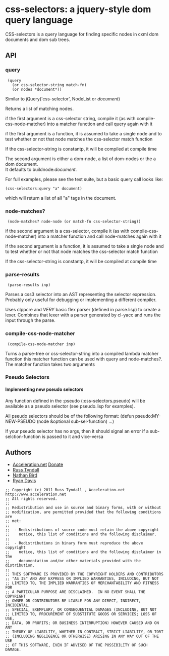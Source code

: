 # css-selectors: a jquery-style dom query language

CSS-selectors is a query language for finding specific nodes in cxml
dom documents and dom sub trees.

## API

### query

```
 (query 
   (or css-selector-string match-fn)
   (or nodes *document*))
```

Similar to jQuery('css-selector', NodeList or *document*)

Returns a list of matching nodes. 

if the first argument is a css-selector string, compile it (as with compile-css-node-matcher)
into a matcher function and call query again with it

if the first argument is a function, it is assumed to take a single node
and to test whether or not that node matches the css-selector match function

If the css-selector-string is constantp, it will be compiled at compile time

The second argument is either a dom-node, a list of dom-nodes or the a dom document.  
It defaults to buildnode:*document*.

For full examples, please see the test suite, but a basic query call looks like:
```
(css-selectors:query "a" document) 
```
which will return a list of all "a" tags in the document.

### node-matches?

```
 (node-matches? node-node (or match-fn css-selector-string))
```

if the second argument is a css-selector, compile it (as with compile-css-node-matcher)
into a matcher function and call node-matches again with it

if the second argument is a function, it is assumed to take a single node
and to test whether or not that node matches the css-selector match function

If the css-selector-string is constantp, it will be compiled at compile time

### parse-results

```
 (parse-results inp)
```

Parses a css3 selector into an AST representing the selector expression.
Probably only useful for debugging or implementing a different compiler.  

Uses clppcre and *VERY* basic flex parser (defined in parse.lisp) to
create a lexer.  Combines that lexer with a parser generated by
cl-yacc and runs the input through the parse.

### compile-css-node-matcher

```
 (compile-css-node-matcher inp)
```

Turns a parse-tree or css-selector-string into a compiled lambda
matcher function this matcher function can be used with query and
node-matches?.  The matcher function takes two arguments

### Pseudo Selectors 

#### Implementing new pseudo selectors

Any function defined in the :pseudo (:css-selectors.pseudo) will be
available as a pseudo selector (see pseudo.lisp for examples).

All pseudo selectors should be of the following format:
(defun pseudo:MY-NEW-PSEUDO (node &optional sub-sel-function) ...)

If your pseudo selector has no args, then it should signal an error if
a sub-selction-function is passed to it and vice-versa


## Authors
 * [Acceleration.net](http://www.acceleration.net/) [Donate](http://www.acceleration.net/programming/donate-to-acceleration-net/)
  * [Russ Tyndall](http://russ.unwashedmeme.com/blog)
  * [Nathan Bird](http://the.unwashedmeme.com/blog)
  * [Ryan Davis](http://ryepup.unwashedmeme.com/blog)


```
;; Copyright (c) 2011 Russ Tyndall , Acceleration.net http://www.acceleration.net
;; All rights reserved.
;;
;; Redistribution and use in source and binary forms, with or without
;; modification, are permitted provided that the following conditions are
;; met:
;;
;;  - Redistributions of source code must retain the above copyright
;;    notice, this list of conditions and the following disclaimer.
;;
;;  - Redistributions in binary form must reproduce the above copyright
;;    notice, this list of conditions and the following disclaimer in the
;;    documentation and/or other materials provided with the distribution.
;;
;; THIS SOFTWARE IS PROVIDED BY THE COPYRIGHT HOLDERS AND CONTRIBUTORS
;; "AS IS" AND ANY EXPRESS OR IMPLIED WARRANTIES, INCLUDING, BUT NOT
;; LIMITED TO, THE IMPLIED WARRANTIES OF MERCHANTABILITY AND FITNESS FOR
;; A PARTICULAR PURPOSE ARE DISCLAIMED.  IN NO EVENT SHALL THE COPYRIGHT
;; OWNER OR CONTRIBUTORS BE LIABLE FOR ANY DIRECT, INDIRECT, INCIDENTAL,
;; SPECIAL, EXEMPLARY, OR CONSEQUENTIAL DAMAGES (INCLUDING, BUT NOT
;; LIMITED TO, PROCUREMENT OF SUBSTITUTE GOODS OR SERVICES; LOSS OF USE,
;; DATA, OR PROFITS; OR BUSINESS INTERRUPTION) HOWEVER CAUSED AND ON ANY
;; THEORY OF LIABILITY, WHETHER IN CONTRACT, STRICT LIABILITY, OR TORT
;; (INCLUDING NEGLIGENCE OR OTHERWISE) ARISING IN ANY WAY OUT OF THE USE
;; OF THIS SOFTWARE, EVEN IF ADVISED OF THE POSSIBILITY OF SUCH DAMAGE.
```
